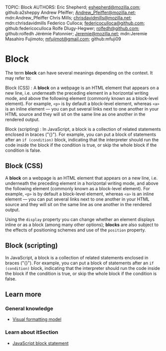 TOPIC: Block
AUTHORS: Eric Shepherd; eshepherd@mozilla.com; github:a2sheppy
         Andrew Pfeiffer; Andrew_Pfeiffer@mozilla.net; mdn:Andrew_Pfeiffer
         Chris Mills; chrisdavidmills@mozilla.net; mdn:chrisdavidmills
         Federico Culloca; federicoculloca@github.com; github:federicoculloca
         Rolfe Dlugy-Hegwer; rolfedh@github.com; github:rolfedh
         Jérémie Patonnier; Jeremie@mozilla.net; mdn:Jeremie
         Masahiro Fujimoto; mfujimot@gmail.com; github:mfuji09

# Block

The term **block** can have several meanings depending on the context. It may refer to:

Block (CSS)
:   A **block** on a webpage is an HTML element that appears on a new line, i.e.
    underneath the preceding element in a horizontal writing mode, and above the following element
    (commonly known as a block-level element). For example, `<p>` is by default a block-level
    element, whereas `<a>` is an inline element — you can put several links next to one another
    in your HTML source and they will sit on the same line as one another in the rendered output.

Block (scripting)
:   In JavaScript, a block is a collection of related statements enclosed in braces ("{}"). For example,
    you can put a block of statements after an `if (condition)` block, indicating that the interpreter
    should run the code inside the block if the condition is true, or skip the whole block if
    the condition is false.

## Block (CSS)

A **block** on a webpage is an HTML element that appears on a new line, i.e. underneath the
preceding element in a horizontal writing mode, and above the following element (commonly known as
a block-level element). For example, `<p>` is by default a block-level element, whereas `<a>` is an
inline element — you can put several links next to one another in your HTML source and they will sit
on the same line as one another in the rendered output.

Using the `display` property you can change whether an element displays inline or as a block
(among many other options); **blocks** are also subject to the effects of positioning schemes and
use of the `position` property.

## Block (scripting)

In JavaScript, a block is a collection of related statements enclosed in braces ("{}"). For example,
you can put a block of statements after an `if (condition)` block, indicating that the interpreter
should run the code inside the block if the condition is true,
or skip the whole block if the condition is false.

## Learn more

### General knowledge

- [Visual formatting model](https://wiki.developer.mozilla.org/en-US/docs/Web/Guide/CSS/Visual_formatting_model)

### Learn about itSection

- [JavaScript block statement](https://developer.mozilla.org/en-US/docs/Web/JavaScript/Reference/Statements/block)
